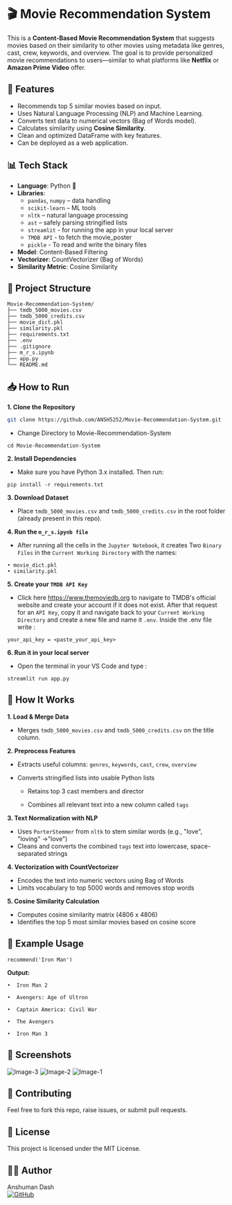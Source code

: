 # 🎬 Movie Recommendation System

This is a **Content-Based Movie Recommendation System** that suggests movies based on their similarity to other movies using metadata like genres, cast, crew, keywords, and overview. The goal is to provide personalized movie recommendations to users—similar to what platforms like **Netflix** or **Amazon Prime Video** offer.

## 🚀 Features

- Recommends top 5 similar movies based on input.
- Uses Natural Language Processing (NLP) and Machine Learning.
- Converts text data to numerical vectors (Bag of Words model).
- Calculates similarity using **Cosine Similarity**.
- Clean and optimized DataFrame with key features.
- Can be deployed as a web application.



## 📊 Tech Stack

- **Language**: Python 🐍  
- **Libraries**:  
  - `pandas`, `numpy` – data handling  
  - `scikit-learn` – ML tools  
  - `nltk` – natural language processing  
  - `ast` – safely parsing stringified lists
  - `streamlit` - for running the app in your local server  
  - `TMDB API` - to fetch the movie_poster
  - `pickle` - To read and write the binary files
- **Model**: Content-Based Filtering  
- **Vectorizer**: CountVectorizer (Bag of Words)  
- **Similarity Metric**: Cosine Similarity



## 📂 Project Structure
```
Movie-Recommendation-System/
├── tmdb_5000_movies.csv
├── tmdb_5000_credits.csv
├── movie_dict.pkl
├── similarity.pkl
├── requirements.txt
├── .env
├── .gitignore
├── m_r_s.ipynb
├── app.py
└── README.md
```

## 📥 How to Run

**1. Clone the Repository**
   ```bash
   git clone https://github.com/ANSH5252/Movie-Recommendation-System.git
   ```
  - Change Directory to Movie-Recommendation-System
   ```
   cd Movie-Recommendation-System
   ```
**2. Install Dependencies**  
  - Make sure you have Python 3.x installed. Then run:
   ```
   pip install -r requirements.txt
   ```
**3. Download Dataset**  
 -  Place `tmdb_5000_movies.csv` and `tmdb_5000_credits.csv` in the root folder (already present in this repo).

**4. Run the `m_r_s.ipynb file`**  
- After running all the cells in the `Jupyter Notebook`, it creates Two `Binary Files` in the `Current Working Directory` with the names:
```
• movie_dict.pkl  
• similarity.pkl
```
**5. Create your `TMDB API Key`**  
- Click here https://www.themoviedb.org to navigate to TMDB's official website and create your account if it does not exist. After that request for an `API Key`, copy it and navigate back to your `Current Working Directory` and create a new file and name it `.env`. Inside the .env file write :
```
your_api_key = <paste_your_api_key>
```
**6. Run it in your local server**
- Open the terminal in your VS Code and type :
```
streamlit run app.py
```

## 🧠 How It Works

**1. Load & Merge Data**  
  
  - Merges `tmdb_5000_movies.csv` and `tmdb_5000_credits.csv` on the title column.  

**2. Preprocess Features**

  - Extracts useful columns: `genres`, `keywords`, `cast`, `crew`, `overview`

- Converts stringified lists into usable Python lists

  - Retains top 3 cast members and director

  - Combines all relevant text into a new column called `tags`

**3. Text Normalization with NLP**

- Uses `PorterStemmer` from `nltk` to stem similar words (e.g., "love", "loving" →"love")  
- Cleans and converts the combined `tags` text into lowercase, space-separated strings

**4. Vectorization with CountVectorizer**

- Encodes the text into numeric vectors using Bag of Words  
- Limits vocabulary to top 5000 words and removes stop words

**5. Cosine Similarity Calculation**

- Computes cosine similarity matrix (4806 x 4806)  
- Identifies the top 5 most similar movies based on cosine score



## 🧪 Example Usage
```
recommend('Iron Man')
```
**Output:**
```
•  Iron Man 2

•  Avengers: Age of Ultron

•  Captain America: Civil War

•  The Avengers

•  Iron Man 3
```

## 📸 Screenshots 

![Image-3](https://github.com/user-attachments/assets/bc7ac367-7e7b-451b-b829-fc34b74ba76f)
![Image-2](https://github.com/user-attachments/assets/26ab01ba-4543-4dd9-9b5d-2d4db085b45c)
![Image-1](https://github.com/user-attachments/assets/a3f0bed9-9e4f-4f21-9af7-2316cb2e33d6)

## 🤝 Contributing  

Feel free to fork this repo, raise issues, or submit pull requests.


## 📄 License
This project is licensed under the MIT License.

## 🙋‍♂️ Author
Anshuman Dash  
[![GitHub](https://img.shields.io/badge/GitHub-Profile-black?logo=github)](https://github.com/ANSH5252)
